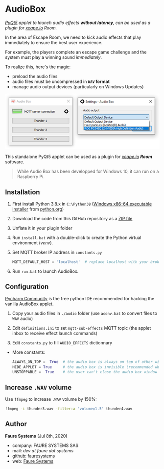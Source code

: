 # AudioBox
*<a href="https://www.learnpyqt.com/" target="_blank">PyQt5</a> applet to launch audio effects __without latency__, can be used as a plugin for <a href="https://xcape.io/" target="_blank">xcape.io</a> Room.*

In the area of Escape Room, we need to kick audio effects that play immediately to ensure the best user experience.

For example, the players complete an escape game challenge and the system must play a winning sound *immediately*.

To realize this, here's the magic:
* preload the audio files
* audio files must be uncompressed in **`WAV` format**
* manage audio output devices (particularly on Windows Updates)

![](screenshots/shot.png)

This standalone PyQt5 applet can be used as a plugin for *<a href="https://xcape.io/" target="_blank">xcape.io</a> __Room__* software.

> While Audio Box has been developped for Windows 10, it can run on a Raspberry Pi.

 
## Installation

1. First install Python 3.8.x in `C:\Python38` ([Windows x86-64 executable installer](https://www.python.org/ftp/python/3.8.2/python-3.8.2-amd64.exe) from <a href="https://www.python.org/downloads/release/python-382/" target="_blank">python.org</a>)

2. Download the code from this GitHub repository as a <a href="https://github.com/xcape-io/AudioBox/archive/master.zip" target="_blank">ZIP file</a>

3. Unflate it in your plugin folder

4. Run `install.bat` with a double-click to create the Python virtual environment (*venv*).

5. Set MQTT broker IP address in `constants.py`

    ```python
    MQTT_DEFAULT_HOST = 'localhost'  # replace localhost with your broker IP address
    ```

6. Run `run.bat` to launch AudioBox.


## Configuration
<a href="https://www.jetbrains.com/pycharm/download/" target="_blank">Pycharm Community</a> is the free python IDE recommended for hacking the vanilla AudioBox applet.

1. Copy your audio files in `./audio` folder (use `aconv.bat` to convert files to `WAV` audio)

2. Edit `definitions.ini` to set `mqtt-sub-effects` MQTT topic (the applet inbox to receive effect launch commands)

3. Edit `constants.py` to fill `AUDIO_EFFECTS` dictionnary

* More constants:
    ```python
    ALWAYS_ON_TOP =  True  # the audio box is always on top of other windows
    HIDE_APPLET = True     # the audio box is invisible (recommended when used as a plugin)
    UNSTOPPABLE =  True    # the user can't close the audio box window
    ```


## Increase `.WAV` volume
Use `ffmpeg` to increase `.WAV` volume by 150%:
```bash
ffmpeg -i thunder3.wav -filter:a "volume=1.5" thunder4.wav
```


## Author

**Faure Systems** (Jul 8th, 2020)
* company: FAURE SYSTEMS SAS
* mail: *dev at faure dot systems*
* github: <a href="https://github.com/fauresystems?tab=repositories" target="_blank">fauresystems</a>
* web: <a href="https://faure.systems/" target="_blank">Faure Systems</a>